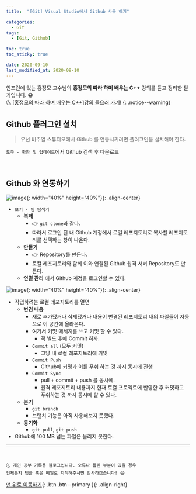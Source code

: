 ```yaml
---
title:  "[Git] Visual Studio에서 Github 사용 하기" 

categories:
  - Git
tags:
  - [Git, Github]

toc: true
toc_sticky: true

date: 2020-09-10
last_modified_at: 2020-09-10
---
```


인프런에 있는 홍정모 교수님의 **홍정모의 따라 하며 배우는 C++** 강의를 듣고 정리한 필기입니다. 😀    
[🌜 [홍정모의 따라 하며 배우는 C++]강의 들으러 가기!](https://www.inflearn.com/course/following-c-plus)
{: .notice--warning}

## Github 플러그인 설치

> 우선 비주얼 스튜디오에서 Github 를 연동시키려면 플러그인을 설치해야 한다.

`도구 - 확장 및 업데이트`에서 Github 검색 후 다운로드

<br>

## Github 와 연동하기

![image](https://user-images.githubusercontent.com/42318591/92720423-8aaa7d00-f39f-11ea-9453-bbac87c254ef.png){: width="40%" height="40%"}{: .align-center}

- `보기 - 팀 탐색기`
  - **복제** 
    - 👉 `git clone`과 같다. 
    - 따라서 로그인 된 내 Github 계정에서 로컬 레포지토리로 복사할 레포지토리를 선택하는 창이 나온다.
  - **만들기**
    - 👉 Repository를 만든다.
    - 로컬 레포지토리와 함께 이와 연결된 Github 원격 서버 Repository도 만든다.
  - **연결 관리** 에서 Github 계정을 로그인할 수 있다.

![image](https://user-images.githubusercontent.com/42318591/92723013-651f7280-f3a3-11ea-8fc6-8a2fe7591baa.png){: width="40%" height="40%"}{: .align-center}

- 작업하려는 로컬 레포지토리를 열면 
  - **변경 내용**
    - 새로 추가됐거나 삭제됐거나 내용이 변경된 레포지토리 내의 파일들이 자동으로 이 공간에 올라온다.
    - 여기서 커밋 메세지를 쓰고 커밋 할 수 있다.
      - 꼭 빌드 후에 Commit 하자.
    - `Commit all` (모두 커밋)
      - 그냥 내 로컬 레포지토리에 커밋
    - `Commit Push`
      - Github에 커밋과 이를 푸쉬 하는 것 까지 동시에 진행
    - `Commit Sync`
      - pull + commit + push 를 동시에.
      - 원격 레포지토리 내용까지 현재 로컬 프로젝트에 반영한 후 커밋하고 푸쉬하는 것 까지 동시에 할 수 있다.
  - **분기**
    - `git branch`
    - 브랜치 기능은 아직 사용해보지 못했다. 
  - **동기화**
    - `git pull`, `git push`
- Github에 100 MB 넘는 파일은 올리지 못한다.

***
<br>

    🌜 개인 공부 기록용 블로그입니다. 오류나 틀린 부분이 있을 경우 
    언제든지 댓글 혹은 메일로 지적해주시면 감사하겠습니다! 😄

[맨 위로 이동하기](#){: .btn .btn--primary }{: .align-right}
